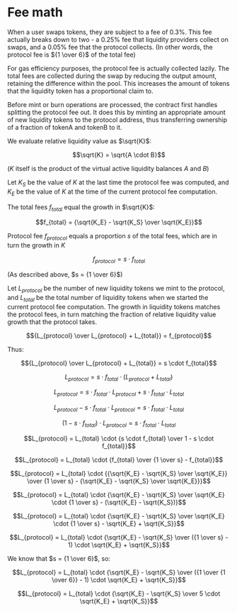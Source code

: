 # Fee math

When a user swaps tokens, they are subject to a fee of 0.3%.
This fee actually breaks down to two - a 0.25% fee that liquidity providers collect on swaps, and a 0.05% fee that the protocol collects.
(In other words, the protocol fee is ${1 \over 6}$ of the total fee)

For gas efficiency purposes, the protocol fee is actually collected lazily.
The total fees are collected during the swap by reducing the output amount, retaining the difference within the pool.
This increases the amount of tokens that the liquidity token has a proportional claim to.

Before mint or burn operations are processed, the contract first handles splitting the protocol fee out.
It does this by minting an appropriate amount of new liquidity tokens to the protocol address, thus transferring ownership of a fraction of tokenA and tokenB to it.

We evaluate relative liquidity value as $\sqrt{K}$:

```math
\sqrt{K} = \sqrt{A \cdot B}
```
($K$ itself is the product of the virtual active liquidity balances $A$ and $B$)

Let $K_S$ be the value of $K$ at the last time the protocol fee was computed, and $K_E$ be the value of $K$ at the time of the current protocol fee computation.

The total fees $f_{total}$ equal the growth in $\sqrt{K}$:

```math
f_{total} = {\sqrt{K_E} - \sqrt{K_S} \over \sqrt{K_E}}
```

Protocol fee $f_{protocol}$ equals a proportion $s$ of the total fees, which are in turn the growth in $K$

```math
f_{protocol} = s \cdot f_{total}
```
(As described above, $s = {1 \over 6}$)

Let $L_{protocol}$ be the number of new liquidity tokens we mint to the protocol, and $L_{total}$ be the total number of liquidity tokens when we started the current protocol fee computation.
The growth in liquidity tokens matches the protocol fees, in turn matching the fraction of relative liquidity value growth that the protocol takes.

```math
{L_{protocol} \over L_{protocol} + L_{total}} = f_{protocol}
```

Thus:

```math
{L_{protocol} \over L_{protocol} + L_{total}} = s \cdot f_{total}
```
```math
L_{protocol} = s \cdot f_{total} \cdot (L_{protocol} + L_{total})
```
```math
L_{protocol} = s \cdot f_{total} \cdot L_{protocol} + s \cdot f_{total} \cdot L_{total}
```
```math
L_{protocol} - s \cdot f_{total} \cdot L_{protocol} = s \cdot f_{total} \cdot L_{total}
```
```math
(1 - s \cdot f_{total}) \cdot L_{protocol} = s \cdot f_{total} \cdot L_{total}
```
```math
L_{protocol} = L_{total} \cdot {s \cdot f_{total} \over 1 - s \cdot f_{total}}
```
```math
L_{protocol} = L_{total} \cdot {f_{total} \over {1 \over s} - f_{total}}
```
```math
L_{protocol} = L_{total} \cdot {{\sqrt{K_E} - \sqrt{K_S} \over \sqrt{K_E}} \over {1 \over s} - {\sqrt{K_E} - \sqrt{K_S} \over \sqrt{K_E}}}
```
```math
L_{protocol} = L_{total} \cdot {\sqrt{K_E} - \sqrt{K_S} \over \sqrt{K_E} \cdot {1 \over s} - (\sqrt{K_E} - \sqrt{K_S})}
```
```math
L_{protocol} = L_{total} \cdot {\sqrt{K_E} - \sqrt{K_S} \over \sqrt{K_E} \cdot {1 \over s} - \sqrt{K_E} + \sqrt{K_S}}
```
```math
L_{protocol} = L_{total} \cdot {\sqrt{K_E} - \sqrt{K_S} \over ({1 \over s} - 1) \cdot \sqrt{K_E} + \sqrt{K_S}}
```

We know that $s = {1 \over 6}$, so:

```math
L_{protocol} = L_{total} \cdot {\sqrt{K_E} - \sqrt{K_S} \over ({1 \over {1 \over 6}} - 1) \cdot \sqrt{K_E} + \sqrt{K_S}}
```
```math
L_{protocol} = L_{total} \cdot {\sqrt{K_E} - \sqrt{K_S} \over 5 \cdot \sqrt{K_E} + \sqrt{K_S}}
```
